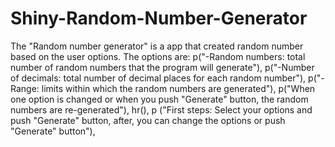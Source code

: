 Shiny-Random-Number-Generator
=============================

The "Random number generator" is a app that created random number based on the user options. The options are:   p("-Random numbers: total number of random numbers that the program will generate"),   p("-Number of decimals: total number of decimal places for each random number"),   p("-Range: limits within which the random numbers are generated"),   p("When one option is changed or when you push \"Generate\" button, the random numbers are re-generated"),   hr(),   p ("First steps: Select your options and push \"Generate\" button, after, you can change the options or push \"Generate\" button"),
